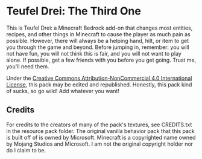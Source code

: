 # Teufel Drei: The Third One

This is Teufel Drei: a Minecraft Bedrock add-on that changes most entities, recipes, and other things in Minecraft to cause the player as much pain as possible. However, there will always be a helping hand, hilt, or item to get you through the game and beyond. Before jumping in, remember: you will not have fun, you will not think this is fair, and you will not want to play alone. If possible, get a few friends with you before you get going. Trust me, you'll need them.

Under the [Creative Commons Attribution-NonCommercial 4.0 International License](https://creativecommons.org/licenses/by-nc/4.0/legalcode), this pack may be edited and republished. Honestly, this pack kind of sucks, so go wild! Add whatever you want!

## Credits

For credits to the creators of many of the pack's textures, see CREDITS.txt in the resource pack folder. The original vanilla behavior pack that this pack is built off of is owned by Microsoft. Minecraft is a copyrighted name owned by Mojang Studios and Microsoft. I am not the original copyright holder nor do I claim to be.
